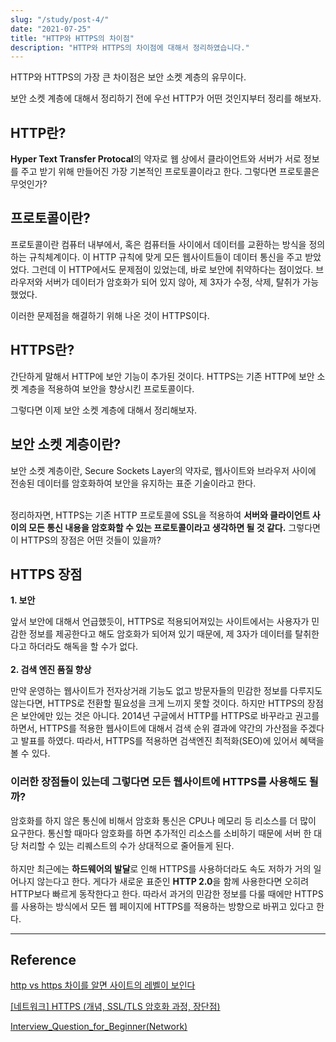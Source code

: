 ```yaml
---
slug: "/study/post-4/"
date: "2021-07-25"
title: "HTTP와 HTTPS의 차이점"
description: "HTTP와 HTTPS의 차이점에 대해서 정리하였습니다."
---
```


HTTP와 HTTPS의 가장 큰 차이점은 보안 소켓 계층의 유무이다.

보안 소켓 계층에 대해서 정리하기 전에 우선 HTTP가 어떤 것인지부터 정리를 해보자.

## HTTP란? 

**Hyper Text Transfer Protocal**의 약자로 웹 상에서 클라이언트와 서버가 서로 정보를 주고 받기 위해 만들어진 가장 기본적인 프로토콜이라고 한다. 그렇다면 프로토콜은 무엇인가?
## 프로토콜이란?
프로토콜이란 컴퓨터 내부에서, 혹은 컴퓨터들 사이에서 데이터를 교환하는 방식을 정의하는 규칙체계이다. 이 HTTP 규칙에 맞게 모든 웹사이트들이 데이터 통신을 주고 받았었다. 그런데 이 HTTP에서도 문제점이 있었는데, 바로 보안에 취약하다는 점이었다. 브라우저와 서버가 데이터가 암호화가 되어 있지 않아, 제 3자가 수정, 삭제, 탈취가 가능했었다.

이러한 문제점을 해결하기 위해 나온 것이 HTTPS이다.
## HTTPS란?
간단하게 말해서 HTTP에 보안 기능이 추가된 것이다. HTTPS는 기존 HTTP에 보안 소켓 계층을 적용하여 보안을 향상시킨 프로토콜이다.

그렇다면 이제 보안 소켓 계층에 대해서 정리해보자.
## 보안 소켓 계층이란?
보안 소켓 계층이란, Secure Sockets Layer의 약자로, 웹사이트와 브라우저 사이에 전송된 데이터를 암호화하여 보안을 유지하는 표준 기술이라고 한다.
<br></br> 

정리하자면, HTTPS는 기존 HTTP 프로토콜에 SSL을 적용하여 **서버와 클라이언트 사이의 모든 통신 내용을 암호화할 수 있는 프로토콜이라고 생각하면 될 것 같다.** 그렇다면 이 HTTPS의 장점은 어떤 것들이 있을까?
## HTTPS 장점

**1. 보안**

앞서 보안에 대해서 언급했듯이, HTTPS로 적용되어져있는 사이트에서는 사용자가 민감한 정보를 제공한다고 해도 암호화가 되어져 있기 때문에, 제 3자가 데이터를 탈취한다고 하더라도 해독을 할 수가 없다.
<br></br>
**2. 검색 엔진 품질 향상**

만약 운영하는 웹사이트가 전자상거래 기능도 없고 방문자들의 민감한 정보를 다루지도 않는다면, HTTPS로 전환할 필요성을 크게 느끼지 못할 것이다. 하지만 HTTPS의 장점은 보안에만 있는 것은 아니다. 2014년 구글에서 HTTP를 HTTPS로 바꾸라고 권고를 하면서, HTTPS를 적용한 웹사이트에 대해서 검색 순위 결과에 약간의 가산점을 주겠다고 발표를 하였다. 따라서, HTTPS를 적용하면 검색엔진 최적화(SEO)에 있어서 혜택을 볼 수 있다. 
### 이러한 장점들이 있는데 그렇다면 모든 웹사이트에 HTTPS를 사용해도 될까?

암호화를 하지 않은 통신에 비해서 암호화 통신은 CPU나 메모리 등 리소스를 더 많이 요구한다. 통신할 때마다 암호화를 하면 추가적인 리소스를 소비하기 때문에 서버 한 대당 처리할 수 있는 리퀘스트의 수가 상대적으로 줄어들게 된다.
<br></br>
하지만 최근에는 **하드웨어의 발달**로 인해 HTTPS를 사용하더라도 속도 저하가 거의 일어나지 않는다고 한다. 게다가 새로운 표준인 **HTTP 2.0**을 함께 사용한다면 오히려 HTTP보다 빠르게 동작한다고 한다. 따라서 과거의 민감한 정보를 다룰 때에만 HTTPS를 사용하는 방식에서 모든 웹 페이지에 HTTPS를 적용하는 방향으로 바뀌고 있다고 한다.
***

## Reference
[http vs https 차이를 알면 사이트의 레벨이 보인다](http://blog.wishket.com/http-vs-https-%EC%B0%A8%EC%9D%B4-%EC%95%8C%EB%A9%B4-%EC%82%AC%EC%9D%B4%ED%8A%B8%EC%9D%98-%EB%A0%88%EB%B2%A8%EC%9D%B4-%EB%B3%B4%EC%9D%B8%EB%8B%A4/)

[[네트워크] HTTPS (개념, SSL/TLS 암호화 과정, 장단점)](https://eun-jeong.tistory.com/27)

[Interview_Question_for_Beginner(Network)](https://github.com/JaeYeopHan/Interview_Question_for_Beginner/tree/master/Network)





